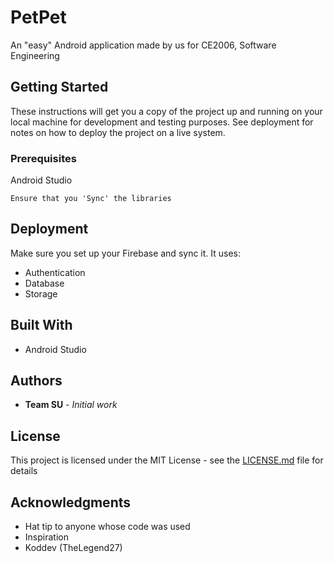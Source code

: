 # PetPet

An "easy" Android application made by us for CE2006, Software Engineering

## Getting Started

These instructions will get you a copy of the project up and running on your local machine for development and testing purposes. See deployment for notes on how to deploy the project on a live system.

### Prerequisites

Android Studio

```
Ensure that you 'Sync' the libraries
```

## Deployment

Make sure you set up your Firebase and sync it. It uses:
* Authentication
* Database
* Storage

## Built With

* Android Studio


## Authors

* **Team SU** - *Initial work*

## License

This project is licensed under the MIT License - see the [LICENSE.md](LICENSE.md) file for details

## Acknowledgments

* Hat tip to anyone whose code was used
* Inspiration
* Koddev (TheLegend27)

